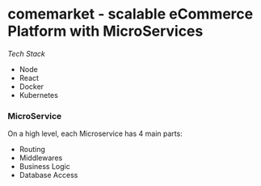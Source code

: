 # comemarket - scalable eCommerce Platform with MicroServices

_Tech Stack_
- Node
- React
- Docker
- Kubernetes


### MicroService
On a high level, each Microservice has 4 main parts:
- Routing
- Middlewares
- Business Logic
- Database Access


